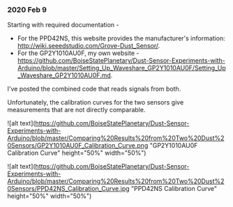 ### 2020 Feb 9

Starting with required documentation - 
* For the PPD42NS, this website provides the manufacturer's information: http://wiki.seeedstudio.com/Grove-Dust_Sensor/.
* For the GP2Y1010AU0F, my own website - https://github.com/BoiseStatePlanetary/Dust-Sensor-Experiments-with-Arduino/blob/master/Setting_Up_Waveshare_GP2Y1010AU0F/Setting_Up_Waveshare_GP2Y1010AU0F.md.

I've posted the combined code that reads signals from both.

Unfortunately, the calibration curves for the two sensors give measurements that are not directly comparable. 

![alt text](https://github.com/BoiseStatePlanetary/Dust-Sensor-Experiments-with-Arduino/blob/master/Comparing%20Results%20from%20Two%20Dust%20Sensors/GP2Y1010AU0F_Calibration_Curve.png "GP2Y1010AU0F Calibration Curve" height="50%" width="50%")

![alt text](https://github.com/BoiseStatePlanetary/Dust-Sensor-Experiments-with-Arduino/blob/master/Comparing%20Results%20from%20Two%20Dust%20Sensors/PPD42NS_Calibration_Curve.jpg "PPD42NS Calibration Curve" height="50%" width="50%")
